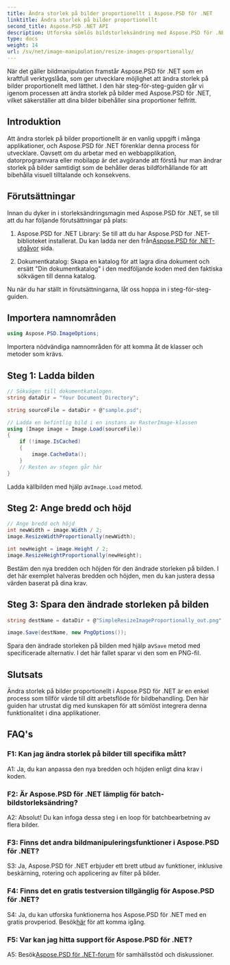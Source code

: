 ```yaml
---
title: Ändra storlek på bilder proportionellt i Aspose.PSD för .NET
linktitle: Ändra storlek på bilder proportionellt
second_title: Aspose.PSD .NET API
description: Utforska sömlös bildstorleksändring med Aspose.PSD för .NET. Ladda ner biblioteket, följ vår handledning och förbättra dina bildbehandlingsmöjligheter.
type: docs
weight: 14
url: /sv/net/image-manipulation/resize-images-proportionally/
---
```

När det gäller bildmanipulation framstår Aspose.PSD för .NET som en kraftfull verktygslåda, som ger utvecklare möjlighet att ändra storlek på bilder proportionellt med lätthet. I den här steg-för-steg-guiden går vi igenom processen att ändra storlek på bilder med Aspose.PSD för .NET, vilket säkerställer att dina bilder bibehåller sina proportioner felfritt.

## Introduktion

Att ändra storlek på bilder proportionellt är en vanlig uppgift i många applikationer, och Aspose.PSD för .NET förenklar denna process för utvecklare. Oavsett om du arbetar med en webbapplikation, datorprogramvara eller mobilapp är det avgörande att förstå hur man ändrar storlek på bilder samtidigt som de behåller deras bildförhållande för att bibehålla visuell tilltalande och konsekvens.

## Förutsättningar

Innan du dyker in i storleksändringsmagin med Aspose.PSD för .NET, se till att du har följande förutsättningar på plats:

1.  Aspose.PSD for .NET Library: Se till att du har Aspose.PSD for .NET-biblioteket installerat. Du kan ladda ner den från[Aspose.PSD för .NET-utgåvor](https://releases.aspose.com/psd/net/) sida.

2. Dokumentkatalog: Skapa en katalog för att lagra dina dokument och ersätt "Din dokumentkatalog" i den medföljande koden med den faktiska sökvägen till denna katalog.

Nu när du har ställt in förutsättningarna, låt oss hoppa in i steg-för-steg-guiden.

## Importera namnområden

```csharp
using Aspose.PSD.ImageOptions;
```

Importera nödvändiga namnområden för att komma åt de klasser och metoder som krävs.

## Steg 1: Ladda bilden

```csharp
// Sökvägen till dokumentkatalogen.
string dataDir = "Your Document Directory";

string sourceFile = dataDir + @"sample.psd";

// Ladda en befintlig bild i en instans av RasterImage-klassen
using (Image image = Image.Load(sourceFile))
{
	if (!image.IsCached)
	{
		image.CacheData();
	}
	// Resten av stegen går här
}
```

 Ladda källbilden med hjälp av`Image.Load` metod.

## Steg 2: Ange bredd och höjd

```csharp
// Ange bredd och höjd
int newWidth = image.Width / 2;
image.ResizeWidthProportionally(newWidth);

int newHeight = image.Height / 2;
image.ResizeHeightProportionally(newHeight);
```

Bestäm den nya bredden och höjden för den ändrade storleken på bilden. I det här exemplet halveras bredden och höjden, men du kan justera dessa värden baserat på dina krav.

## Steg 3: Spara den ändrade storleken på bilden

```csharp
string destName = dataDir + @"SimpleResizeImageProportionally_out.png";

image.Save(destName, new PngOptions());
```

 Spara den ändrade storleken på bilden med hjälp av`Save` metod med specificerade alternativ. I det här fallet sparar vi den som en PNG-fil.

## Slutsats

Ändra storlek på bilder proportionellt i Aspose.PSD för .NET är en enkel process som tillför värde till ditt arbetsflöde för bildbehandling. Den här guiden har utrustat dig med kunskapen för att sömlöst integrera denna funktionalitet i dina applikationer.

## FAQ's

### F1: Kan jag ändra storlek på bilder till specifika mått?

A1: Ja, du kan anpassa den nya bredden och höjden enligt dina krav i koden.

### F2: Är Aspose.PSD för .NET lämplig för batch-bildstorleksändring?

A2: Absolut! Du kan infoga dessa steg i en loop för batchbearbetning av flera bilder.

### F3: Finns det andra bildmanipuleringsfunktioner i Aspose.PSD för .NET?

S3: Ja, Aspose.PSD för .NET erbjuder ett brett utbud av funktioner, inklusive beskärning, rotering och applicering av filter på bilder.

### F4: Finns det en gratis testversion tillgänglig för Aspose.PSD för .NET?

 S4: Ja, du kan utforska funktionerna hos Aspose.PSD för .NET med en gratis provperiod. Besök[här](https://releases.aspose.com/) för att komma igång.

### F5: Var kan jag hitta support för Aspose.PSD för .NET?

 A5: Besök[Aspose.PSD för .NET-forum](https://forum.aspose.com/c/psd/34) för samhällsstöd och diskussioner.